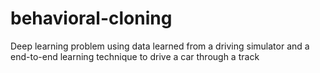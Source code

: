# behavioral-cloning
Deep learning problem using data learned from a driving simulator and a end-to-end learning technique to drive a car through a track
